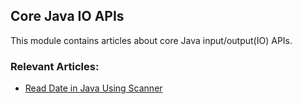 ## Core Java IO APIs

This module contains articles about core Java input/output(IO) APIs.

### Relevant Articles:
- [Read Date in Java Using Scanner](https://www.baeldung.com/java-scanner-read-date)
